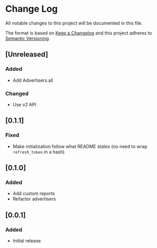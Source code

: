# Change Log
All notable changes to this project will be documented in this file.

The format is based on [Keep a Changelog](http://keepachangelog.com/)
and this project adheres to [Semantic Versioning](http://semver.org/).

## [Unreleased]
### Added
- Add Advertisers.all

### Changed
- Use v2 API

## [0.1.1]
### Fixed
- Make initialization follow what README states (no need to wrap `refresh_token` in a hash)

## [0.1.0]
### Added
- Add custom reports
- Refactor advertisers

## [0.0.1]
### Added
- Initial release
